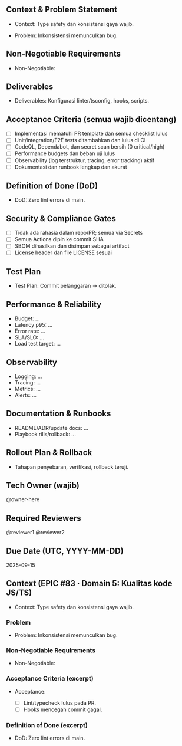 <!-- AUTO:ENTERPRISE_TEMPLATE_V1 BEGIN -->
<!-- epic:#83 domain:5:Kualitas kode JS/TS generated:2025-08-23T16:30:12.930Z -->
## Context & Problem Statement
- Context: Type safety dan konsistensi gaya wajib.

- Problem: Inkonsistensi memunculkan bug.

## Non-Negotiable Requirements
- Non-Negotiable:

## Deliverables
- Deliverables: Konfigurasi linter/tsconfig, hooks, scripts.

## Acceptance Criteria (semua wajib dicentang)
- [ ] Implementasi mematuhi PR template dan semua checklist lulus
- [ ] Unit/integration/E2E tests ditambahkan dan lulus di CI
- [ ] CodeQL, Dependabot, dan secret scan bersih (0 critical/high)
- [ ] Performance budgets dan beban uji lulus
- [ ] Observability (log terstruktur, tracing, error tracking) aktif
- [ ] Dokumentasi dan runbook lengkap dan akurat

## Definition of Done (DoD)
- DoD: Zero lint errors di main.

## Security & Compliance Gates
- [ ] Tidak ada rahasia dalam repo/PR; semua via Secrets
- [ ] Semua Actions dipin ke commit SHA
- [ ] SBOM dihasilkan dan disimpan sebagai artifact
- [ ] License header dan file LICENSE sesuai

## Test Plan
- Test Plan: Commit pelanggaran → ditolak.

## Performance & Reliability
- Budget: ...
- Latency p95: ...
- Error rate: ...
- SLA/SLO: ...
- Load test target: ...

## Observability
- Logging: ...
- Tracing: ...
- Metrics: ...
- Alerts: ...

## Documentation & Runbooks
- README/ADR/update docs: ...
- Playbook rilis/rollback: ...

## Rollout Plan & Rollback
- Tahapan penyebaran, verifikasi, rollback teruji.

## Tech Owner (wajib)
@owner-here

## Required Reviewers
@reviewer1 @reviewer2

## Due Date (UTC, YYYY-MM-DD)
2025-09-15
<!-- AUTO:ENTERPRISE_TEMPLATE_V1 END -->

<!-- AUTO:CONTEXT_V1 BEGIN -->
<!-- parent:#8 epic:#83 generated:2025-08-23T16:20:42.472Z -->
## Context (EPIC #83 · Domain 5: Kualitas kode JS/TS)

- Context: Type safety dan konsistensi gaya wajib.

### Problem
- Problem: Inkonsistensi memunculkan bug.

### Non-Negotiable Requirements
- Non-Negotiable:

### Acceptance Criteria (excerpt)
- Acceptance:
  
  - [ ] Lint/typecheck lulus pada PR.
  - [ ] Hooks mencegah commit gagal.

### Definition of Done (excerpt)
- DoD: Zero lint errors di main.

<!-- AUTO:CONTEXT_V1 END -->
